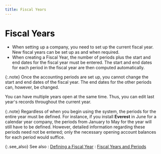 ```yaml
---
title: Fiscal Years
---
```


# <font style="color: #000000;" color="#000000">Fiscal Years</font>

- When setting  up a company, you need to set up the current fiscal year. New fiscal years  can be set up as and when required.
- When creating  a Fiscal Year, the number of periods plus the start and end dates for  the fiscal year must be entered. The start and end dates for each period  in the fiscal year are then computed automatically.



{:.note}
Once the accounting periods are set up, you  cannot change the start and end dates of the fiscal year. The end dates  for the other periods can, however, be changed.


You can have multiple years open at the same time. Thus, you can edit  last year<font style="font-family: Verdana;" face="verdana">’</font>s records throughout the current year.


{:.note}
Regardless of when you begin using the system,  the periods for the entire year must be defined. For instance, if you  install **Everest** in June for a  calendar year company, the periods from January to May for the year will  still have to be defined. However, detailed information regarding these  periods need not be entered; only the necessary opening account balances  for each period would suffice.


{:.see_also}
See also
: [Defining a  Fiscal Year]({{site.sc_baseurl}}/options/acc-info/fiscal-year-and-periods/defining_a_fiscal_year.html)
: [Fiscal Years  and Periods]({{site.sc_baseurl}}/options/acc-info/fiscal-year-and-periods/fiscal_year_and_periods_1.html)
